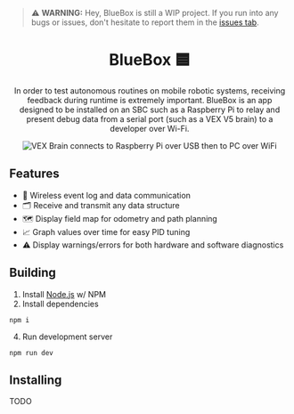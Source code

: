 > ⚠️ **WARNING:** Hey, BlueBox is still a WIP project. If you run into any bugs or issues, don\'t hesitate to report them in the [issues tab](https://github.com/UWST-Robotics/BlueBox/issues).

<h1 align="center">
BlueBox 🟦
</h1>

<p align="center">
In order to test autonomous routines on mobile robotic systems, receiving feedback during runtime is extremely important. BlueBox is an app designed to be installed on an SBC such as a Raspberry Pi to relay and present debug data from a serial port (such as a VEX V5 brain) to a developer over Wi-Fi.
</p>

<p align="center">
<img alt="VEX Brain connects to Raspberry Pi over USB then to PC over WiFi" src="https://i.imgur.com/QXTK3qu.png">
</p>



## Features

- 📡 Wireless event log and data communication
- 🗂️ Receive and transmit any data structure
- 🗺️ Display field map for odometry and path planning
- 📈 Graph values over time for easy PID tuning
- ⚠️ Display warnings/errors for both hardware and software diagnostics

## Building

1. Install [Node.js](https://nodejs.org/en) w/ NPM
2. Install dependencies
```
npm i
```
4. Run development server
```
npm run dev
```

## Installing

TODO


